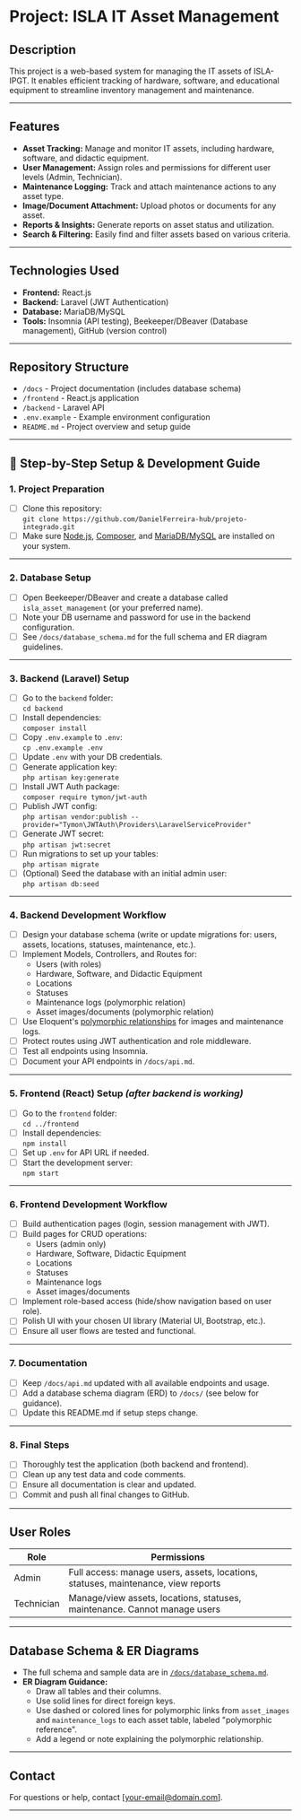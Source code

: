 # Project: ISLA IT Asset Management

## Description
This project is a web-based system for managing the IT assets of ISLA-IPGT. It enables efficient tracking of hardware, software, and educational equipment to streamline inventory management and maintenance.

---

## Features
- **Asset Tracking:** Manage and monitor IT assets, including hardware, software, and didactic equipment.
- **User Management:** Assign roles and permissions for different user levels (Admin, Technician).
- **Maintenance Logging:** Track and attach maintenance actions to any asset type.
- **Image/Document Attachment:** Upload photos or documents for any asset.
- **Reports & Insights:** Generate reports on asset status and utilization.
- **Search & Filtering:** Easily find and filter assets based on various criteria.

---

## Technologies Used
- **Frontend:** React.js
- **Backend:** Laravel (JWT Authentication)
- **Database:** MariaDB/MySQL
- **Tools:** Insomnia (API testing), Beekeeper/DBeaver (Database management), GitHub (version control)

---

## Repository Structure
- `/docs` - Project documentation (includes database schema)
- `/frontend` - React.js application
- `/backend` - Laravel API
- `.env.example` - Example environment configuration
- `README.md` - Project overview and setup guide

---

## 🚦 Step-by-Step Setup & Development Guide

### 1. **Project Preparation**
- [ ] Clone this repository:  
  `git clone https://github.com/DanielFerreira-hub/projeto-integrado.git`
- [ ] Make sure [Node.js](https://nodejs.org/), [Composer](https://getcomposer.org/), and [MariaDB/MySQL](https://mariadb.org/) are installed on your system.

---

### 2. **Database Setup**
- [ ] Open Beekeeper/DBeaver and create a database called `isla_asset_management` (or your preferred name).
- [ ] Note your DB username and password for use in the backend configuration.
- [ ] See `/docs/database_schema.md` for the full schema and ER diagram guidelines.

---

### 3. **Backend (Laravel) Setup**
- [ ] Go to the `backend` folder:  
  `cd backend`
- [ ] Install dependencies:  
  `composer install`
- [ ] Copy `.env.example` to `.env`:  
  `cp .env.example .env`
- [ ] Update `.env` with your DB credentials.
- [ ] Generate application key:  
  `php artisan key:generate`
- [ ] Install JWT Auth package:  
  `composer require tymon/jwt-auth`
- [ ] Publish JWT config:  
  `php artisan vendor:publish --provider="Tymon\JWTAuth\Providers\LaravelServiceProvider"`
- [ ] Generate JWT secret:  
  `php artisan jwt:secret`
- [ ] Run migrations to set up your tables:  
  `php artisan migrate`
- [ ] (Optional) Seed the database with an initial admin user:  
  `php artisan db:seed`

---

### 4. **Backend Development Workflow**
- [ ] Design your database schema (write or update migrations for: users, assets, locations, statuses, maintenance, etc.).
- [ ] Implement Models, Controllers, and Routes for:
    - Users (with roles)
    - Hardware, Software, and Didactic Equipment
    - Locations
    - Statuses
    - Maintenance logs (polymorphic relation)
    - Asset images/documents (polymorphic relation)
- [ ] Use Eloquent's [polymorphic relationships](https://laravel.com/docs/eloquent-relationships#polymorphic-relationships) for images and maintenance logs.
- [ ] Protect routes using JWT authentication and role middleware.
- [ ] Test all endpoints using Insomnia.
- [ ] Document your API endpoints in `/docs/api.md`.

---

### 5. **Frontend (React) Setup** *(after backend is working)*
- [ ] Go to the `frontend` folder:  
  `cd ../frontend`
- [ ] Install dependencies:  
  `npm install`
- [ ] Set up `.env` for API URL if needed.
- [ ] Start the development server:  
  `npm start`

---

### 6. **Frontend Development Workflow**
- [ ] Build authentication pages (login, session management with JWT).
- [ ] Build pages for CRUD operations:  
    - Users (admin only)
    - Hardware, Software, Didactic Equipment
    - Locations
    - Statuses
    - Maintenance logs
    - Asset images/documents
- [ ] Implement role-based access (hide/show navigation based on user role).
- [ ] Polish UI with your chosen UI library (Material UI, Bootstrap, etc.).
- [ ] Ensure all user flows are tested and functional.

---

### 7. **Documentation**
- [ ] Keep `/docs/api.md` updated with all available endpoints and usage.
- [ ] Add a database schema diagram (ERD) to `/docs/` (see below for guidance).
- [ ] Update this README.md if setup steps change.

---

### 8. **Final Steps**
- [ ] Thoroughly test the application (both backend and frontend).
- [ ] Clean up any test data and code comments.
- [ ] Ensure all documentation is clear and updated.
- [ ] Commit and push all final changes to GitHub.

---

## User Roles

| Role      | Permissions                                                               |
|-----------|--------------------------------------------------------------------------|
| Admin     | Full access: manage users, assets, locations, statuses, maintenance, view reports   |
| Technician| Manage/view assets, locations, statuses, maintenance. Cannot manage users           |

---

## Database Schema & ER Diagrams

- The full schema and sample data are in [`/docs/database_schema.md`](docs/database_schema.md).
- **ER Diagram Guidance:**  
  - Draw all tables and their columns.
  - Use solid lines for direct foreign keys.
  - Use dashed or colored lines for polymorphic links from `asset_images` and `maintenance_logs` to each asset table, labeled "polymorphic reference".
  - Add a legend or note explaining the polymorphic relationship.

---

## Contact

For questions or help, contact [your-email@domain.com].

---
